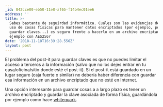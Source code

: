 ```yaml
---
_id: 842cce00-eb50-11e8-af65-f14b4ec01ee6
address: ''
title: >-
  Sabes bastante de seguirdad informática. Cuáles son las evidencias de que el
  uso de cosas físicas para mantener datos encriptados (por ejemplo, postit para
  guardar claves...) es seguro frente a hacerlo en un archivo encriptado, por
  ejemplo con AES256?
date: '2018-11-18T16:39:28.556Z'
layout: post
---
```

 
El problema del post-it para guardar claves es que no puedes limitar el acceso a terceros a la información (salvo que no los dejes entrar en tu casa/oficina/sitio donde esté el post-it). 
Si el post-it está guardado en un lugar seguro (caja fuerte o similar) no debería haber diferencia con guardar esa información en un archivo encriptado que no esté en Internet.

Una opción interesante para guardar cosas a a largo plazo es tener un archivo encriptado y guardar la clave asociada de forma física, guardándola por ejemplo como hace [whitequark](https://lab.whitequark.org/notes/2016-08-24/archiving-cryptographic-secrets-on-paper/).

